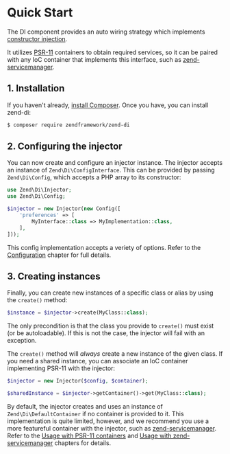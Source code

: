 # Quick Start

The DI component provides an auto wiring strategy which implements
[constructor injection](https://en.wikipedia.org/wiki/Dependency_injection#Constructor_injection).

It utilizes [PSR-11](psr-11.md) containers to obtain required services, so it
can be paired with any IoC container that implements this interface, such as
[zend-servicemanager](https://docs.zendframework.com/zend-servicemanager/).

## 1. Installation

If you haven't already, [install Composer](https://getcomposer.org/).
Once you have, you can install zend-di:

```bash
$ composer require zendframework/zend-di
```

## 2. Configuring the injector

You can now create and configure an injector instance. The injector accepts an
instance of `Zend\Di\ConfigInterface`. This can be provided by passing
`Zend\Di\Config`, which accepts a PHP array to its constructor:

```php
use Zend\Di\Injector;
use Zend\Di\Config;

$injector = new Injector(new Config([
    'preferences' => [
        MyInterface::class => MyImplementation::class,
    ],
]));
```

This config implementation accepts a veriety of options. Refer to the
[Configuration](config.md) chapter for full details.

## 3. Creating instances

Finally, you can create new instances of a specific class or alias by using the
`create()` method:

```php
$instance = $injector->create(MyClass::class);
```

The only precondition is that the class you provide to `create()` must exist (or
be autoloadable).  If this is not the case, the injector will fail with an
exception.

The `create()` method will _always_ create a new instance of the given class. If
you need a shared instance, you can associate an IoC container implementing
PSR-11 with the injector:

```php
$injector = new Injector($config, $container);

$sharedInstance = $injector->getContainer()->get(MyClass::class);
```

By default, the injector creates and uses an instance of
`Zend\Di\DefaultContainer` if no container is provided to it.  This
implementation is quite limited, however, and we recommend you use a more
featureful container with the injector, such as
[zend-servicemanager](https://docs.zendframework.com/zend-servicemanager/).
Refer to the [Usage with PSR-11 containers](cookbook/use-with-psr-containers.md)
and [Usage with zend-servicemanager](cookbook/use-with-servicemanager.md)
chapters for details.
